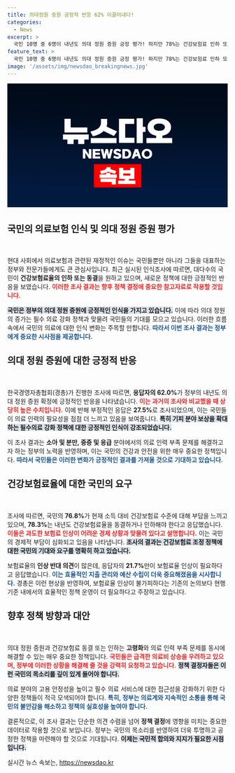 ```yaml
---
title: 의대정원 증원 긍정적 반응 62% 이끌어내다!
categories:
  - News
excerpt: >
  국민 10명 중 6명이 내년도 의대 정원 증원 긍정 평가! 하지만 78%는 건강보험료 인하 또는 동결을 원한다. 고령화 속 보험료 부담 증가에 이의 제기, 효율적 지출 관리 필요성 강조! 클릭하여 자세히 알아보세요!
feature_text: >
  국민 10명 중 6명이 내년도 의대 정원 증원 긍정 평가! 하지만 78%는 건강보험료 인하 또는 동결을 원한다. 고령화 속 보험료 부담 증가에 이의 제기, 효율적 지출 관리 필요성 강조! 클릭하여 자세히 알아보세요!
image: '/assets/img/newsdao_breakingnews.jpg'
---
```


<p><img src="/assets/img/newsdao_breakingnews.jpg" alt="ranknews 속보" /></p>

<h2 data-ke-size="size26">국민의 의료보험 인식 및 의대 정원 증원 평가</h2>

<p data-ke-size="size16">&nbsp;</p>

<p>현대 사회에서 의료보험과 관련된 재정적인 이슈는 국민들뿐만 아니라 그들을 대표하는 정부와 전문가들에게도 큰 관심사입니다. 최근 실시된 인식조사에 따르면, 대다수의 국민이 <strong>건강보험료율의 인하 또는 동결</strong>을 원하고 있으며, 새로운 정책에 대한 긍정적인 반응을 보였습니다. <b><span style="color: #ee2323;">이러한 조사 결과는 향후 정책 결정에 중요한 참고자료로 작용할 것입니다.</span></b></p>

<p><b><span style="background-color: #21538527;">국민은 정부의 의대 정원 증원에 긍정적인 인식을 가지고 있습니다.</span></b> 이에 따라 의대 정원의 증가는 필수 의료 강화 정책과 맞물려 국민들의 기대를 모으고 있습니다. 이러한 흐름 속에서 국민의 의료에 대한 인식 변화는 주목할 만합니다. <b><span style="color: #1a5490;">따라서 이번 조사 결과는 정부에게 중요한 시사점을 제공합니다.</span></b></p>

<h2 data-ke-size="size26">의대 정원 증원에 대한 긍정적 반응</h2>

<p data-ke-size="size16">&nbsp;</p>

<p>한국경영자총협회(경총)가 진행한 조사에 따르면, <strong>응답자의 62.0%</strong>가 정부의 내년도 의대 정원 증원 확정에 긍정적인 반응을 나타냈습니다. <b><span style="color: #ee2323;">이는 과거의 조사와 비교했을 때 상당히 높은 수치입니다.</span></b> 이에 반해 부정적인 응답은 <strong>27.5%</strong>로 조사되었으며, 이는 국민들이 의료 인력의 필요성을 점점 더 느끼고 있음을 보여줍니다. <b><span style="background-color: #21538527;">특히 기피 분야 보상을 확대하는 필수의료 강화 정책에 대한 긍정적인 인식이 강조되었습니다.</span></b> </p>

<p>이 조사 결과는 <strong>소아 및 분만, 중증 및 응급</strong> 분야에서의 의료 인력 부족 문제를 해결하고자 하는 정부의 노력을 반영하며, 이는 국민의 건강과 안전을 위한 매우 중요한 정책입니다. <b><span style="color: #1a5490;">따라서 국민들은 이러한 변화가 긍정적인 결과를 가져올 것으로 기대하고 있습니다.</span></b></p>

<h2 data-ke-size="size26">건강보험료율에 대한 국민의 요구</h2>

<p data-ke-size="size16">&nbsp;</p>

<p>조사에 따르면, 국민의 <strong>76.8%</strong>가 현재 소득 대비 건강보험료 수준에 대해 부담을 느끼고 있으며, <strong>78.3%</strong>는 내년도 건강보험료율을 동결하거나 인하해야 한다고 응답했습니다. <b><span style="color: #ee2323;">이들은 과도한 보험료 인상이 어려운 경제 상황과 맞물려 있다고 설명합니다.</span></b> 이는 국민의 경제적 부담이 심화되고 있음을 나타냅니다. <b><span style="background-color: #21538527;">조사의 결과는 건강보험료 조정 정책에 대한 국민의 기대와 요구를 명확히 하고 있습니다.</span></b> </p>

<p>보험료율의 <strong>인상 반대 의견</strong>이 많은데, 응답자의 <strong>21.7%</strong>만이 보험료율 인상이 필요하다고 응답했습니다. <b><span style="color: #1a5490;">이는 효율적인 지출 관리와 예산 수립이 더욱 중요해졌음을 시사합니다.</span></b> 경총은 이런 현상을 반영하여, 보험료율 인상이 불가피하다는 기존의 논의보다 현행 기준 내에서의 효율적인 정책 운영이 더 필요하다고 주장하고 있습니다.</p>

<h2 data-ke-size="size26">향후 정책 방향과 대안</h2>

<p data-ke-size="size16">&nbsp;</p>

<p>의대 정원 증원과 건강보험료 동결 또는 인하는 <strong>고령화</strong>와 의료 인력 부족 문제를 동시에 해결할 수 있는 매우 중요한 정책입니다. <b><span style="color: #ee2323;">국민들은 급격한 의료비 상승을 우려하고 있으며, 정부에 이러한 상황을 해결해 줄 것을 강력히 요청하고 있습니다.</span></b> <b><span style="background-color: #21538527;">정책 결정자들은 이런 국민의 목소리를 깊이 있게 들어야 합니다.</span></b> </p>

<p>의료 분야의 고용 안정성을 높이고 필수 의료 서비스에 대한 접근성을 강화하기 위한 다양한 정책들이 적극 모색되어야 합니다. <b><span style="color: #1a5490;">특히, 정부는 의료계와 지속적인 소통을 통해 국민의 불안감을 해소하고 정책의 실효성을 높여야 합니다.</span></b> </p>

<p>결론적으로, 이 조사 결과는 단순한 의견 수렴을 넘어 <strong>정책 결정</strong>에 영향을 미치는 중요한 데이터로 작용할 것으로 보입니다. 정부는 국민의 목소리를 반영하여 더욱 투명하고 공정한 정책을 마련해야 할 것으로 기대됩니다. <b><span style="background-color: #21538527;">이제는 국민적 합의와 지지가 필요한 시점입니다.</span></b></p>
실시간 뉴스 속보는, <a href="https://newsdao.kr" rel="dofollow">https://newsdao.kr</a>


